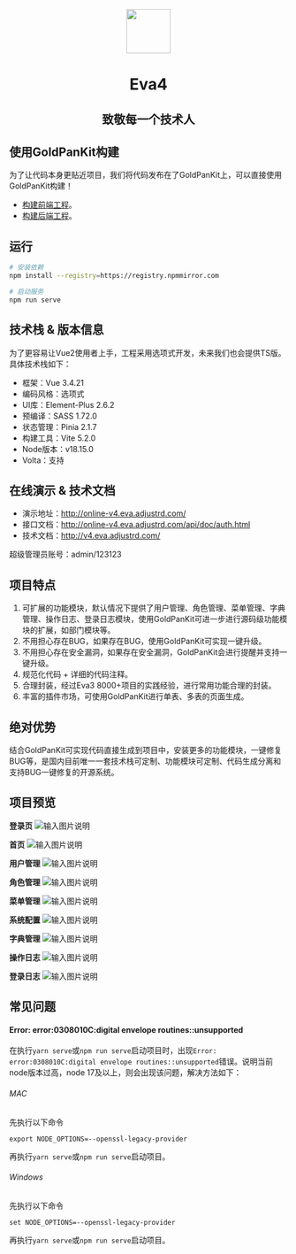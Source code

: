 <div align="center">
  <img src="https://adjustrd-public.oss-cn-shenzhen.aliyuncs.com/eva/logo.png" width="120px" style="width:80px;height:80px;" />
  <h1>Eva4</h1>
  <h2>致敬每一个技术人</h2>
</div>

## 使用GoldPanKit构建
为了让代码本身更贴近项目，我们将代码发布在了GoldPanKit上，可以直接使用GoldPanKit构建！
- [构建前端工程](http://goldpankit.com/space/Eva/vue3-options)。
- [构建后端工程](http://goldpankit.com/space/Eva/eva-springboot)。

## 运行

```bash
# 安装依赖
npm install --registry=https://registry.npmmirror.com

# 启动服务
npm run serve
```

## 技术栈 & 版本信息
为了更容易让Vue2使用者上手，工程采用选项式开发，未来我们也会提供TS版。具体技术栈如下：
- 框架：Vue 3.4.21
- 编码风格：选项式
- UI库：Element-Plus 2.6.2
- 预编译：SASS 1.72.0
- 状态管理：Pinia 2.1.7
- 构建工具：Vite 5.2.0
- Node版本：v18.15.0
- Volta：支持

## 在线演示 & 技术文档
- 演示地址：http://online-v4.eva.adjustrd.com/
- 接口文档：http://online-v4.eva.adjustrd.com/api/doc/auth.html
- 技术文档：http://v4.eva.adjustrd.com/

超级管理员账号：admin/123123

## 项目特点
1. 可扩展的功能模块，默认情况下提供了用户管理、角色管理、菜单管理、字典管理、操作日志、登录日志模块，使用GoldPanKit可进一步进行源码级功能模块的扩展，如部门模块等。
2. 不用担心存在BUG，如果存在BUG，使用GoldPanKit可实现一键升级。
3. 不用担心存在安全漏洞，如果存在安全漏洞，GoldPanKit会进行提醒并支持一键升级。
4. 规范化代码 + 详细的代码注释。
5. 合理封装，经过Eva3 8000+项目的实践经验，进行常用功能合理的封装。
6. 丰富的插件市场，可使用GoldPanKit进行单表、多表的页面生成。

## 绝对优势

结合GoldPanKit可实现代码直接生成到项目中，安装更多的功能模块，一键修复BUG等，是国内目前唯一一套技术栈可定制、功能模块可定制、代码生成分离和支持BUG一键修复的开源系统。

## 项目预览
**登录页**
![输入图片说明](https://adjustrd-public.oss-cn-shenzhen.aliyuncs.com/eva/1.png)

**首页**
![输入图片说明](https://adjustrd-public.oss-cn-shenzhen.aliyuncs.com/eva/2.png)

**用户管理**
![输入图片说明](https://adjustrd-public.oss-cn-shenzhen.aliyuncs.com/eva/3.png)

**角色管理**
![输入图片说明](https://adjustrd-public.oss-cn-shenzhen.aliyuncs.com/eva/4.png)

**菜单管理**
![输入图片说明](https://adjustrd-public.oss-cn-shenzhen.aliyuncs.com/eva/5.png)

**系统配置**
![输入图片说明](https://adjustrd-public.oss-cn-shenzhen.aliyuncs.com/eva/6.png)

**字典管理**
![输入图片说明](https://adjustrd-public.oss-cn-shenzhen.aliyuncs.com/eva/7.png)

**操作日志**
![输入图片说明](https://adjustrd-public.oss-cn-shenzhen.aliyuncs.com/eva/8.png)

**登录日志**
![输入图片说明](https://adjustrd-public.oss-cn-shenzhen.aliyuncs.com/eva/9.png)

## 常见问题

#### Error: error:0308010C:digital envelope routines::unsupported
在执行`yarn serve`或`npm run serve`启动项目时，出现`Error: error:0308010C:digital envelope routines::unsupported`错误。说明当前node版本过高，node 17及以上，则会出现该问题，解决方法如下：

###### MAC
先执行以下命令
```
export NODE_OPTIONS=--openssl-legacy-provider
```
再执行`yarn serve`或`npm run serve`启动项目。

###### Windows
先执行以下命令
```
set NODE_OPTIONS=--openssl-legacy-provider
```
再执行`yarn serve`或`npm run serve`启动项目。
